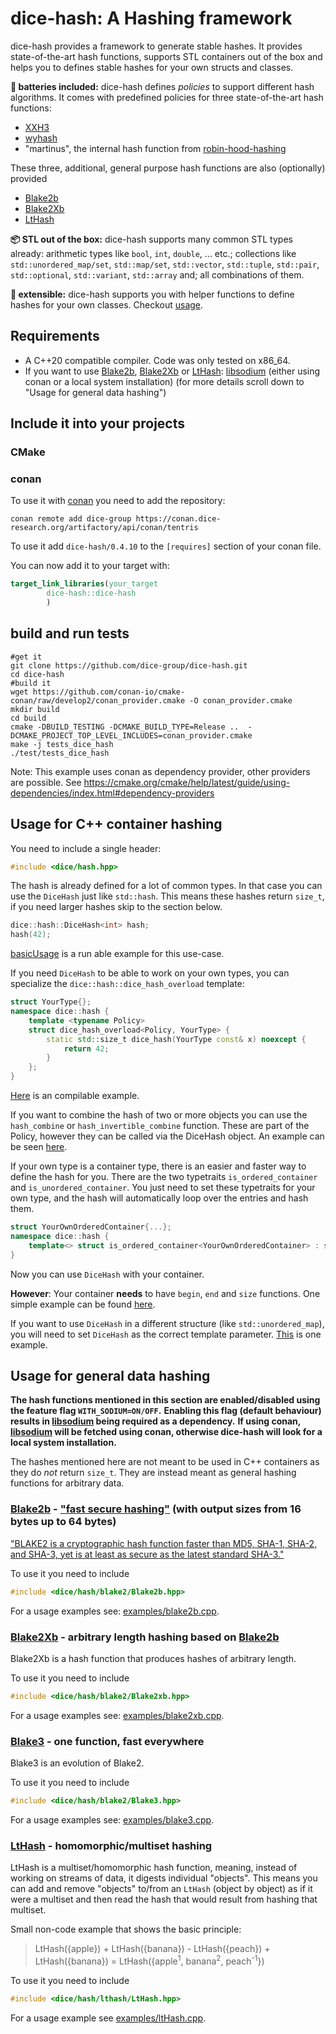 # dice-hash: A Hashing framework

dice-hash provides a framework to generate stable hashes. It provides state-of-the-art hash functions, supports STL containers out of the box and helps you to defines stable hashes for your own structs and classes. 

**🔋 batteries included:** dice-hash defines _policies_ to support different hash algorithms. It comes with predefined policies for three state-of-the-art hash functions:
- [XXH3](https://github.com/Cyan4973/xxHash)
- [wyhash](https://github.com/wangyi-fudan/wyhash)
- "martinus", the internal hash function from [robin-hood-hashing](https://github.com/martinus/robin-hood-hashing)

These three, additional, general purpose hash functions are also (optionally) provided
- [Blake2b](https://www.blake2.net)
- [Blake2Xb](https://www.blake2.net/blake2x.pdf)
- [LtHash](https://engineering.fb.com/2019/03/01/security/homomorphic-hashing)

**📦 STL out of the box:** dice-hash supports many common STL types already: 
arithmetic types like `bool`, `int`, `double`, ... etc.; collections like `std::unordered_map/set`, `std::map/set`, `std::vector`, `std::tuple`, `std::pair`, `std::optional`, `std::variant`, `std::array` and; all combinations of them. 

**🔩 extensible:** dice-hash supports you with helper functions to define hashes for your own classes. Checkout [usage](#usage).

## Requirements
- A C++20 compatible compiler. Code was only tested on x86_64.
- If you want to use [Blake2b](https://www.blake2.net), [Blake2Xb](https://www.blake2.net/blake2x.pdf) or [LtHash](https://engineering.fb.com/2019/03/01/security/homomorphic-hashing): [libsodium](https://doc.libsodium.org/) (either using conan or a local system installation) (for more details scroll down to "Usage for general data hashing")

## Include it into your projects 

### CMake

### conan
To use it with [conan](https://conan.io/) you need to add the repository:
```shell
conan remote add dice-group https://conan.dice-research.org/artifactory/api/conan/tentris
```

To use it add `dice-hash/0.4.10` to the `[requires]` section of your conan file.

You can now add it to your target with:
```cmake
target_link_libraries(your_target
        dice-hash::dice-hash
        )
```

## build and run tests

```shell
#get it 
git clone https://github.com/dice-group/dice-hash.git
cd dice-hash
#build it
wget https://github.com/conan-io/cmake-conan/raw/develop2/conan_provider.cmake -O conan_provider.cmake
mkdir build
cd build
cmake -DBUILD_TESTING -DCMAKE_BUILD_TYPE=Release ..  -DCMAKE_PROJECT_TOP_LEVEL_INCLUDES=conan_provider.cmake
make -j tests_dice_hash
./test/tests_dice_hash
```
Note: This example uses conan as dependency provider, other providers are possible.
See https://cmake.org/cmake/help/latest/guide/using-dependencies/index.html#dependency-providers

## Usage for C++ container hashing
You need to include a single header:
```c++
#include <dice/hash.hpp>
```

The hash is already defined for a lot of common types. In that case you can use the `DiceHash` just like `std::hash`.
This means these hashes return `size_t`, if you need larger hashes skip to the section below.
```c++
dice::hash::DiceHash<int> hash;
hash(42);
```
[basicUsage](examples/basicUsage.cpp) is a run able example for this use-case.

If you need `DiceHash` to be able to work on your own types, you can specialize the `dice::hash::dice_hash_overload` template:
```c++
struct YourType{};
namespace dice::hash {
    template <typename Policy>
    struct dice_hash_overload<Policy, YourType> {
        static std::size_t dice_hash(YourType const& x) noexcept {
            return 42;
        }
    };
}
```
[Here](examples/customType.cpp) is an compilable example. 

If you want to combine the hash of two or more objects you can use the
`hash_combine` or `hash_invertible_combine` function.
These are part of the Policy, however they can be called via the DiceHash object.
An example can be seen [here](examples/combineHashes.cpp).

If your own type is a container type, there is an easier and faster way to define the hash for you.
There are the two typetraits `is_ordered_container` and `is_unordered_container`.
You just need to set these typetraits for your own type, and the hash will automatically loop over the entries and hash them.
```c++
struct YourOwnOrderedContainer{...};
namespace dice::hash {
    template<> struct is_ordered_container<YourOwnOrderedContainer> : std::true_type {};
}
```
Now you can use `DiceHash` with your container.

__However__:
Your container __needs__ to have `begin`, `end` and `size` functions.
One simple example can be found [here](examples/customContainer.cpp).

If you want to use `DiceHash` in a different structure (like `std::unordered_map`), you will need to set `DiceHash` as the correct template parameter.
[This](examples/usageForUnorderedSet.cpp) is one example.

## Usage for general data hashing
**The hash functions mentioned in this section are enabled/disabled using the feature flag `WITH_SODIUM=ON/OFF`.**
**Enabling this flag (default behaviour) results in [libsodium](https://doc.libsodium.org/) being required as a dependency.**
**If using conan, [libsodium](https://doc.libsodium.org/) will be fetched using conan, otherwise dice-hash will look for a local system installation.**

The hashes mentioned here are not meant to be used in C++ containers as they do _not_ return `size_t`.
They are instead meant as general hashing functions for arbitrary data.

### [Blake2b](https://www.blake2.net/) - ["fast secure hashing"](https://www.blake2.net/) (with output sizes from 16 bytes up to 64 bytes)
["BLAKE2 is a cryptographic hash function faster than MD5, SHA-1, SHA-2, and SHA-3, yet is at least as secure as the latest standard SHA-3."](https://www.blake2.net/)

To use it you need to include
```c++
#include <dice/hash/blake2/Blake2b.hpp>
```
For a usage examples see: [examples/blake2b.cpp](examples/blake2b.cpp).

### [Blake2Xb](https://www.blake2.net/blake2x.pdf) - arbitrary length hashing based on [Blake2b](https://www.blake2.net/)
Blake2Xb is a hash function that produces hashes of arbitrary length.

To use it you need to include
```c++
#include <dice/hash/blake2/Blake2xb.hpp>
```
For a usage examples see: [examples/blake2xb.cpp](examples/blake2xb.cpp).

### [Blake3](https://github.com/BLAKE3-team/BLAKE3-specs/blob/master/blake3.pdf) - one function, fast everywhere
Blake3 is an evolution of Blake2.

To use it you need to include
```c++
#include <dice/hash/blake2/Blake3.hpp>
```
For a usage examples see: [examples/blake3.cpp](examples/blake3.cpp).

### [LtHash](https://engineering.fb.com/2019/03/01/security/homomorphic-hashing/) - homomorphic/multiset hashing
LtHash is a multiset/homomorphic hash function, meaning, instead of working on streams of data, it digests
individual "objects". This means you can add and remove "objects" to/from an `LtHash` (object by object)
as if it were a multiset and then read the hash that would result from hashing that multiset.

Small non-code example that shows the basic principle:
> LtHash({apple}) + LtHash({banana}) - LtHash({peach}) + LtHash({banana}) = LtHash({apple<sup>1</sup>, banana<sup>2</sup>, peach<sup>-1</sup>})

To use it you need to include
```c++
#include <dice/hash/lthash/LtHash.hpp>
```
For a usage example see [examples/ltHash.cpp](examples/ltHash.cpp).
